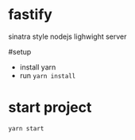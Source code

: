 # fastify
sinatra style nodejs lighwight server 

#setup
* install yarn
* run ```yarn install```

# start project
```yarn start```
